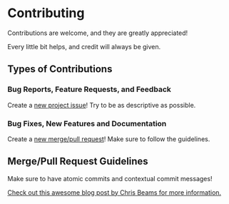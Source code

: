 # Contributing
Contributions are welcome, and they are greatly appreciated!

Every little bit helps, and credit will always be given.

## Types of Contributions

### Bug Reports, Feature Requests, and Feedback
Create a [new project issue][1]! Try to be as descriptive as possible.

### Bug Fixes, New Features and Documentation
Create a [new merge/pull request][2]! Make sure to follow the guidelines.

## Merge/Pull Request Guidelines
Make sure to have atomic commits and contextual commit messages!

[Check out this awesome blog post by Chris Beams for more information.][3]

[1]: https://github.com/abnerjacobsen/daspanel-rootfs/issues/new
[2]: https://github.com/abnerjacobsen/daspanel-rootfs/compare
[3]: http://chris.beams.io/posts/git-commit/
